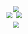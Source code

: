 <div align="center"><img src="https://github-profile-summary-cards.vercel.app/api/cards/profile-details?username=yuu-ux&count_private=true&theme=tokyonight"/></div>
<div style="display: flex; justify-content: center; align-items: center; flex-wrap: nowrap; margin-bottom: 10px;">
  <img src="https://github-profile-summary-cards.vercel.app/api/cards/productive-time?username=yuu-ux&count_private=true&theme=tokyonight" style="margin-right: 10px;"/>
  <img src="https://github-profile-summary-cards.vercel.app/api/cards/repos-per-language?username=yuu-ux&count_private=true&theme=tokyonight" style="margin-right: 10px;"/>
</div>
<div align="center"><img src="https://github-profile-trophy.vercel.app/?username=yuu-ux&rank=-?&theme=tokyonight"/></div>
